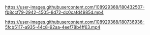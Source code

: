 

https://user-images.githubusercontent.com/108929368/180432507-fb8ccf79-2942-4505-8d72-dc0cafd4985d.mp4








https://user-images.githubusercontent.com/108929368/180736936-5fcb5117-a935-44c8-92aa-4eef78b4ff63.mp4


              
